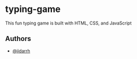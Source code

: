 # typing-game

This fun typing game is built with HTML, CSS, and JavaScript
## Authors

- [@jidarrh](https://jidarrh.github.io/typing-game/)
